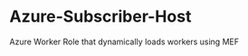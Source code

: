 Azure-Subscriber-Host
=====================

Azure Worker Role that dynamically loads workers using MEF